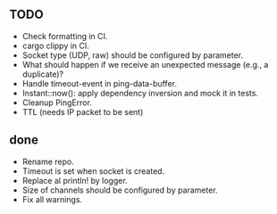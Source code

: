 ## TODO

- Check formatting in CI.
- cargo clippy in CI.
- Socket type (UDP, raw) should be configured by parameter.
- What should happen if we receive an unexpected message (e.g., a duplicate)?
- Handle timeout-event in ping-data-buffer.
- Instant::now(): apply dependency inversion and mock it in tests.
- Cleanup PingError.
- TTL (needs IP packet to be sent)

## done

- Rename repo.
- Timeout is set when socket is created.
- Replace al println! by logger.
- Size of channels should be configured by parameter.
- Fix all warnings.
